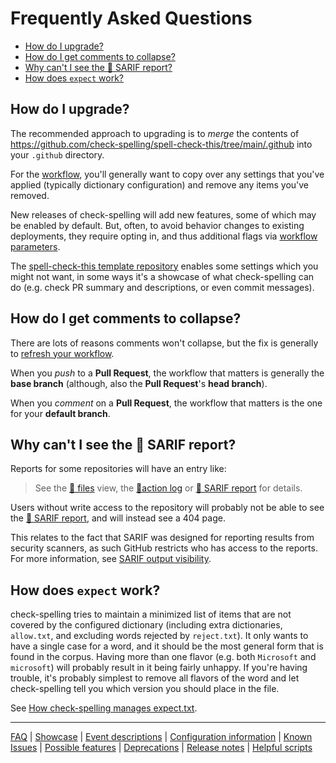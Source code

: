 # Frequently Asked Questions

- [How do I upgrade?](#how-do-i-upgrade)
- [How do I get comments to collapse?](#how-do-i-get-comments-to-collapse)
- [Why can't I see the 👼 SARIF report?](#why-cant-i-see-the--sarif-report)
- [How does `expect` work?](#how-does-expect-work)

## How do I upgrade?

The recommended approach to upgrading is to _merge_ the contents of https://github.com/check-spelling/spell-check-this/tree/main/.github into your `.github` directory.

For the [workflow](https://raw.githubusercontent.com/check-spelling/spell-check-this/main/.github/workflows/spelling.yml),
you'll generally want to copy over any settings that you've applied (typically dictionary configuration) and remove any items you've removed.

New releases of check-spelling will add new features, some of which may be enabled by default. But, often, to avoid behavior changes to existing deployments, they require opting in, and thus additional flags via [workflow parameters](Configuration.md#workflow-parameters).

The [spell-check-this template repository](https://github.com/check-spelling/spell-check-this) enables some settings which you might not want, in some ways it's a showcase of what check-spelling can do (e.g. check PR summary and descriptions, or even commit messages).

## How do I get comments to collapse?

There are lots of reasons comments won't collapse, but the fix is generally to [refresh your workflow](#how-do-i-upgrade).

When you _push_ to a **Pull Request**, the workflow that matters is generally the **base branch** (although, also the **Pull Request**'s **head branch**).

When you _comment_ on a **Pull Request**, the workflow that matters is the one for your **default branch**.

## Why can't I see the 👼 SARIF report?

Reports for some repositories will have an entry like:

> See the [📂 files](#) view, the [📜action log](#) or [👼 SARIF report](#) for details.

Users without write access to the repository will probably not be able to see the [👼 SARIF report](#), and will instead see a 404 page.

This relates to the fact that SARIF was designed for reporting results from security scanners, as such GitHub restricts who has access to the reports. For more information, see [SARIF output visibility](./Feature:-SARIF-output.md#visibility).

## How does `expect` work?

check-spelling tries to maintain a minimized list of items that are not covered by the configured dictionary (including extra dictionaries, `allow.txt`, and excluding words rejected by `reject.txt`). It only wants to have a single case for a word, and it should be the most general form that is found in the corpus. Having more than one flavor (e.g. both `Microsoft` and `microsoft`) will probably result in it being fairly unhappy. If you're having trouble, it's probably simplest to remove all flavors of the word and let check-spelling tell you which version you should place in the file.

See [How check-spelling manages expect.txt](https://github.com/check-spelling/check-spelling/blob/f3aa8e9eed02c1caea34758266778124cc98424e/README.md#how-check-spelling-manages-expecttxt).

---
[FAQ](FAQ.md) | [Showcase](Showcase.md) | [Event descriptions](Event-descriptions.md) | [Configuration information](Configuration-information.md) | [Known Issues](Known-Issues.md) | [Possible features](Possible-features.md) | [Deprecations](Deprecations.md) | [Release notes](Release-notes.md) | [Helpful scripts](Helpful-scripts.md)
